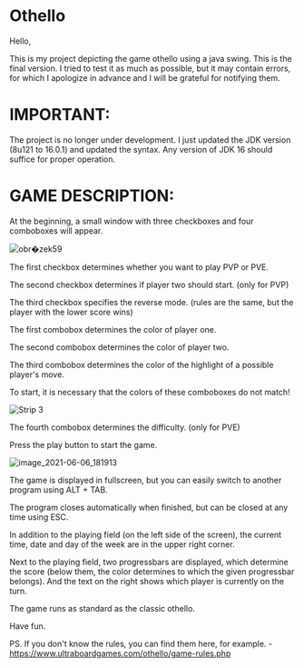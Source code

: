 # Othello

Hello,

This is my project depicting the game othello using a java swing.
This is the final version. I tried to test it as much as possible, but it may contain errors, for which I apologize in advance and I will be grateful for notifying them.


# IMPORTANT:

The project is no longer under development. I just updated the JDK version (8u121 to 16.0.1) and updated the syntax. Any version of JDK 16 should suffice for proper operation.

# GAME DESCRIPTION:

At the beginning, a small window with three checkboxes and four comboboxes will appear.

![obr�zek59](https://user-images.githubusercontent.com/11876831/121019120-6ef1cd00-c79f-11eb-895d-a4a9f1eb186e.png)

The first checkbox determines whether you want to play PVP or PVE.

The second checkbox determines if player two should start. (only for PVP)

The third checkbox specifies the reverse mode. (rules are the same, but the player with the lower score wins)



The first combobox determines the color of player one.

The second combobox determines the color of player two.

The third combobox determines the color of the highlight of a possible player's move.

To start, it is necessary that the colors of these comboboxes do not match!

![Strip 3](https://user-images.githubusercontent.com/11876831/121018960-44a00f80-c79f-11eb-92bd-dd00eca74244.png)

The fourth combobox determines the difficulty. (only for PVE)

Press the play button to start the game.

![image_2021-06-06_181913](https://user-images.githubusercontent.com/11876831/120931869-b1f66680-c6f3-11eb-9dfe-fa7f604e1fd4.png)

The game is displayed in fullscreen, but you can easily switch to another program using ALT + TAB.

The program closes automatically when finished, but can be closed at any time using ESC.

In addition to the playing field (on the left side of the screen), the current time, date and day of the week are in the upper right corner.

Next to the playing field, two progressbars are displayed, which determine the score (below them, the color determines to which the given progressbar belongs). And the text on the right shows which player is currently on the turn.

The game runs as standard as the classic othello.

Have fun.

PS. If you don't know the rules, you can find them here, for example. - https://www.ultraboardgames.com/othello/game-rules.php
